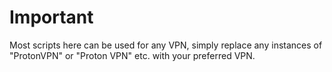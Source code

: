 # Important

Most scripts here can be used for any VPN, simply replace any instances of "ProtonVPN" or "Proton VPN" etc. with your preferred VPN.

